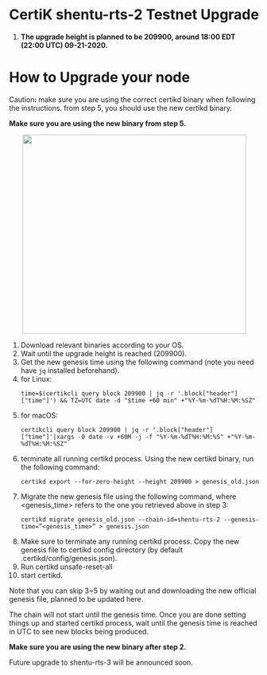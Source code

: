 # CertiK shentu-rts-2 Testnet Upgrade #
 1. <b>The upgrade height is planned to be 209900, around 18:00 EDT (22:00 UTC) 09-21-2020.</b> 

# How to Upgrade your node #
Caution: make sure you are using the correct certikd binary when following the instructions. from step 5, you should use the new certikd binary.

<b>Make sure you are using the new binary from step 5.</b>

<p align="center">
 <img src="https://github.com/certikfoundation/testnet/blob/master/shentu-rts-2/flowchart.png" width="450" height="400">
</p>

 1. Download relevant binaries according to your OS.
 2. Wait until the upgrade height is reached (209900).
 3. Get the new genesis time using the following command (note you need have `jq` installed beforehand).
   1. for Linux:
      ```
      time=$(certikcli query block 209900 | jq -r '.block["header"]["time"]') && TZ=UTC date -d "$time +60 min" +"%Y-%m-%dT%H:%M:%SZ"
      ```
   2. for macOS:
      ```
      certikcli query block 209900 | jq -r '.block["header"]["time"]'|xargs -0 date -v +60M -j -f "%Y-%m-%dT%H:%M:%S" +"%Y-%m-%dT%H:%M:%SZ"
      ```
 4. terminate all running certikd process. Using the new certikd binary, run the following command:
    ```
    certikd export --for-zero-height --height 209900 > genesis_old.json
    ```
 5. Migrate the new genesis file using the following command, where <genesis_time> refers to the one you retrieved above in step 3:
    ```
    certikd migrate genesis_old.json --chain-id=shentu-rts-2 --genesis-time=”<genesis_time>” > genesis.json
    ```
 6. Make sure to terminate any running certikd process. Copy the new genesis file to certikd config directory (by default .certikd/config/genesis.json).
 7. Run certikd unsafe-reset-all
 8. start certikd.

Note that you can skip 3~5 by waiting out and downloading the new official genesis file, planned to be updated here.

The chain will not start until the genesis time. Once you are done setting things up and started certikd process, wait until the genesis time is reached in UTC to see new blocks being produced.

<b>Make sure you are using the new binary after step 2.</b>

Future upgrade to shentu-rts-3 will be announced soon.
